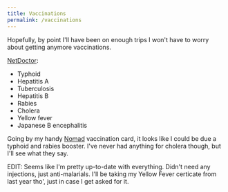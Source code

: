 ```yaml
---
title: Vaccinations
permalink: /vaccinations
---
```

Hopefully, by point I'll have been on enough trips I won't have to worry about getting anymore vaccinations.

[NetDoctor](http://www.netdoctor.co.uk/travel/asia/borneo.shtml):

- Typhoid
- Hepatitis A
- Tuberculosis
- Hepatitis B
- Rabies
- Cholera
- Yellow fever
- Japanese B encephalitis

Going by my handy [Nomad](http://www.nomadtravel.co.uk/c-4-travel-health-clinic.aspx) vaccination card, it looks like I could be due a typhoid and rabies booster. I've never had anything for cholera though, but I'll see what they say.

EDIT: Seems like I'm pretty up-to-date with everything. Didn't need any injections, just anti-malarials. I'll be taking my Yellow Fever certicate from last year tho', just in case I get asked for it.

